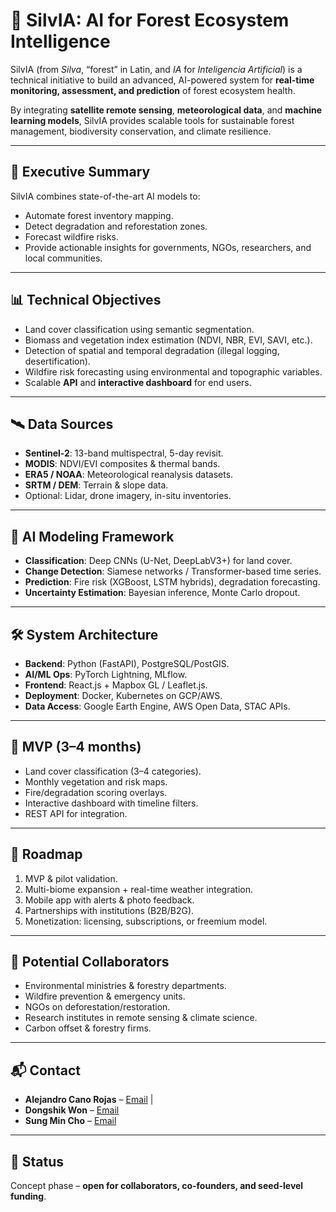 # 🌲 SilvIA: AI for Forest Ecosystem Intelligence

SilvIA (from *Silva*, “forest” in Latin, and *IA* for *Inteligencia Artificial*) is a technical initiative to build an advanced, AI-powered system for **real-time monitoring, assessment, and prediction** of forest ecosystem health.  

By integrating **satellite remote sensing**, **meteorological data**, and **machine learning models**, SilvIA provides scalable tools for sustainable forest management, biodiversity conservation, and climate resilience.  

---

## 🚀 Executive Summary
SilvIA combines state-of-the-art AI models to:
- Automate forest inventory mapping.  
- Detect degradation and reforestation zones.  
- Forecast wildfire risks.  
- Provide actionable insights for governments, NGOs, researchers, and local communities.  

---

## 📊 Technical Objectives
- Land cover classification using semantic segmentation.  
- Biomass and vegetation index estimation (NDVI, NBR, EVI, SAVI, etc.).  
- Detection of spatial and temporal degradation (illegal logging, desertification).  
- Wildfire risk forecasting using environmental and topographic variables.  
- Scalable **API** and **interactive dashboard** for end users.  

---

## 🛰️ Data Sources
- **Sentinel-2**: 13-band multispectral, 5-day revisit.  
- **MODIS**: NDVI/EVI composites & thermal bands.  
- **ERA5 / NOAA**: Meteorological reanalysis datasets.  
- **SRTM / DEM**: Terrain & slope data.  
- Optional: Lidar, drone imagery, in-situ inventories.  

---

## 🧠 AI Modeling Framework
- **Classification**: Deep CNNs (U-Net, DeepLabV3+) for land cover.  
- **Change Detection**: Siamese networks / Transformer-based time series.  
- **Prediction**: Fire risk (XGBoost, LSTM hybrids), degradation forecasting.  
- **Uncertainty Estimation**: Bayesian inference, Monte Carlo dropout.  

---

## 🛠️ System Architecture
- **Backend**: Python (FastAPI), PostgreSQL/PostGIS.  
- **AI/ML Ops**: PyTorch Lightning, MLflow.  
- **Frontend**: React.js + Mapbox GL / Leaflet.js.  
- **Deployment**: Docker, Kubernetes on GCP/AWS.  
- **Data Access**: Google Earth Engine, AWS Open Data, STAC APIs.  

---

## 📍 MVP (3–4 months)
- Land cover classification (3–4 categories).  
- Monthly vegetation and risk maps.  
- Fire/degradation scoring overlays.  
- Interactive dashboard with timeline filters.  
- REST API for integration.  

---

## 🔮 Roadmap
1. MVP & pilot validation.  
2. Multi-biome expansion + real-time weather integration.  
3. Mobile app with alerts & photo feedback.  
4. Partnerships with institutions (B2B/B2G).  
5. Monetization: licensing, subscriptions, or freemium model.  

---

## 👥 Potential Collaborators
- Environmental ministries & forestry departments.  
- Wildfire prevention & emergency units.  
- NGOs on deforestation/restoration.  
- Research institutes in remote sensing & climate science.  
- Carbon offset & forestry firms.  

---

## 📬 Contact
- **Alejandro Cano Rojas** – [Email](mailto:canorojas.alejandro@gmail.com) | 
- **Dongshik Won** – [Email](mailto:dwon@kaist.ac.kr)  
- **Sung Min Cho** – [Email](mailto:sungmincho3@gmail.com)  

---

## 📌 Status
Concept phase – **open for collaborators, co-founders, and seed-level funding**.  

